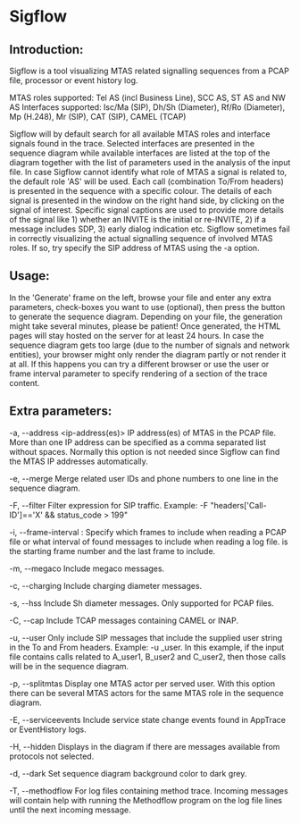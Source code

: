 # Sigflow 
## Introduction:

Sigflow is a tool visualizing MTAS related signalling sequences from a PCAP file, processor or event history log.

MTAS roles supported: Tel AS (incl Business Line), SCC AS, ST AS and NW AS
Interfaces supported: Isc/Ma (SIP), Dh/Sh (Diameter), Rf/Ro (Diameter), Mp (H.248), Mr (SIP), CAT (SIP), CAMEL (TCAP)

Sigflow will by default search for all available MTAS roles and interface signals found in the trace. Selected interfaces are presented in the sequence diagram while available interfaces are listed at the top of the diagram together with the list of parameters used in the analysis of the input file. 
In case Sigflow cannot identify what role of MTAS a signal is related to, the default role 'AS' will be used.
Each call (combination To/From headers) is presented in the sequence with a specific colour. The details of each signal is presented in the window on the right hand side, by clicking on the signal of interest. Specific signal captions are used to provide more details of the signal like 1) whether an INVITE is the initial or re-INVITE, 2) if a message includes SDP, 3) early dialog indication etc. 
Sigflow sometimes fail in correctly visualizing the actual signalling sequence of involved MTAS roles. If so, try specify the SIP address of MTAS using the -a option.

## Usage:

In the 'Generate' frame on the left, browse your file and enter any extra parameters, check-boxes you want to use (optional), then press the button to generate the sequence diagram.
Depending on your file, the generation might take several minutes, please be patient!
Once generated, the HTML pages will stay hosted on the server for at least 24 hours.
In case the sequence diagram gets too large (due to the number of signals and network entities), your browser might only render the diagram partly or not render it at all. If this happens you can try a different browser or use the user or frame interval parameter to specify rendering of a section of the trace content.

## Extra parameters:

-a, --address <ip-address(es)>
IP address(es) of MTAS in the PCAP file. More than one IP address can be specified as a comma separated list without spaces. Normally this option is not needed since Sigflow can find the MTAS IP addresses automatically.

-e, --merge
Merge related user IDs and phone numbers to one line in the sequence diagram.

-F, --filter <filter>
Filter expression for SIP traffic. Example: -F "headers['Call-ID']=='X' && status_code > 199"

-i, --frame-interval <first>:<last>
Specify which frames to include when reading a PCAP file or what interval of found messages to include when reading a log file. <first> is the starting frame number and <last> the last frame to include.

-m, --megaco
Include megaco messages.

-c, --charging
Include charging diameter messages.

-s, --hss
Include Sh diameter messages. Only supported for PCAP files.

-C, --cap
Include TCAP messages containing CAMEL or INAP.

-u, --user <user>
Only include SIP messages that include the supplied user string in the To and From headers. Example: -u _user. In this example, if the input file contains calls related to A_user1, B_user2 and C_user2, then those calls will be in the sequence diagram.

-p, --splitmtas
Display one MTAS actor per served user. With this option there can be several MTAS actors for the same MTAS role in the sequence diagram.

-E, --serviceevents
Include service state change events found in AppTrace or EventHistory logs.

-H, --hidden
Displays in the diagram if there are messages available from protocols not selected.

-d, --dark
Set sequence diagram background color to dark grey.

-T, --methodflow
For log files containing method trace. Incoming messages will contain help with running the Methodflow program on the log file lines until the next incoming message.

